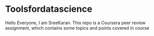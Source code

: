# Toolsfordatascience
Hello Everyone, I am SreeKaran. This repo is a Coursera peer review assignment, which contains some topics and points covered in course
